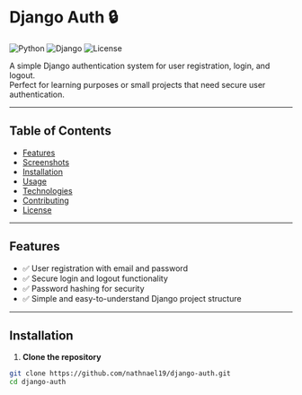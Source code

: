 # Django Auth 🔒

![Python](https://img.shields.io/badge/Python-3.11-blue?logo=python)
![Django](https://img.shields.io/badge/Django-4.x-green?logo=django)
![License](https://img.shields.io/badge/License-MIT-yellow)

A simple Django authentication system for user registration, login, and logout.  
Perfect for learning purposes or small projects that need secure user authentication.

---

## Table of Contents
- [Features](#features)  
- [Screenshots](#screenshots)  
- [Installation](#installation)  
- [Usage](#usage)  
- [Technologies](#technologies)  
- [Contributing](#contributing)  
- [License](#license)  

---

## Features
- ✅ User registration with email and password  
- ✅ Secure login and logout functionality  
- ✅ Password hashing for security  
- ✅ Simple and easy-to-understand Django project structure  

---


## Installation

1. **Clone the repository**  
```bash
git clone https://github.com/nathnael19/django-auth.git
cd django-auth
